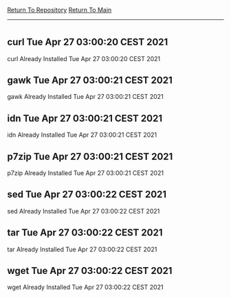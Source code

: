[Return To Repository](https://github.com/bast69/piholeparser/)
[Return To Main](https://github.com/bast69/piholeparser/blob/master/RecentRunLogs/Mainlog.md)
____________________________________
# 
## curl Tue Apr 27 03:00:20 CEST 2021
curl Already Installed Tue Apr 27 03:00:20 CEST 2021
## gawk Tue Apr 27 03:00:21 CEST 2021
gawk Already Installed Tue Apr 27 03:00:21 CEST 2021
## idn Tue Apr 27 03:00:21 CEST 2021
idn Already Installed Tue Apr 27 03:00:21 CEST 2021
## p7zip Tue Apr 27 03:00:21 CEST 2021
p7zip Already Installed Tue Apr 27 03:00:21 CEST 2021
## sed Tue Apr 27 03:00:22 CEST 2021
sed Already Installed Tue Apr 27 03:00:22 CEST 2021
## tar Tue Apr 27 03:00:22 CEST 2021
tar Already Installed Tue Apr 27 03:00:22 CEST 2021
## wget Tue Apr 27 03:00:22 CEST 2021
wget Already Installed Tue Apr 27 03:00:22 CEST 2021
